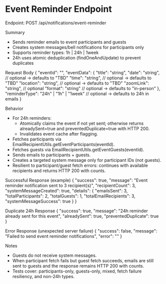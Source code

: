 # Event Reminder Endpoint

Endpoint: POST /api/notifications/event-reminder

Summary

- Sends reminder emails to event participants and guests
- Creates system messages/bell notifications for participants only
- Supports reminder types: 1h | 24h | 1week
- 24h uses atomic deduplication (findOneAndUpdate) to prevent duplicates

Request Body
{
"eventId": "<ObjectId>",
"eventData": {
"title": "string",
"date": "string", // optional -> defaults to "TBD"
"time": "string", // optional -> defaults to "TBD"
"location": "string", // optional -> defaults to "TBD"
"zoomLink": "string", // optional
"format": "string" // optional -> defaults to "in-person"
},
"reminderType": "24h" | "1h" | "1week" // optional -> defaults to 24h in emails
}

Behavior

- For 24h reminders:
  - Atomically claims the event if not yet sent; otherwise returns alreadySent=true and preventedDuplicate=true with HTTP 200.
  - Invalidates event cache after flagging.
- Fetches participants via EmailRecipientUtils.getEventParticipants(eventId).
- Fetches guests via EmailRecipientUtils.getEventGuests(eventId).
- Sends emails to participants + guests.
- Creates a targeted system message only for participant IDs (not guests).
- Resilient to participant/guest fetch errors: continues with available recipients and returns HTTP 200 with counts.

Successful Response (example)
{
"success": true,
"message": "Event reminder notification sent to 3 recipient(s)",
"recipientCount": 3,
"systemMessageCreated": true,
"details": {
"emailsSent": 3,
"totalParticipants": 2,
"totalGuests": 1,
"totalEmailRecipients": 3,
"systemMessageSuccess": true
}
}

Duplicate 24h Response
{
"success": true,
"message": "24h reminder already sent for this event",
"alreadySent": true,
"preventedDuplicate": true
}

Error Response (unexpected server failure)
{
"success": false,
"message": "Failed to send event reminder notifications",
"error": "<message>"
}

Notes

- Guests do not receive system messages.
- When participant fetch fails but guest fetch succeeds, emails are still sent to guests and the response remains HTTP 200 with counts.
- Tests cover: participants-only, guests-only, mixed, fetch failure resiliency, and non-24h types.
